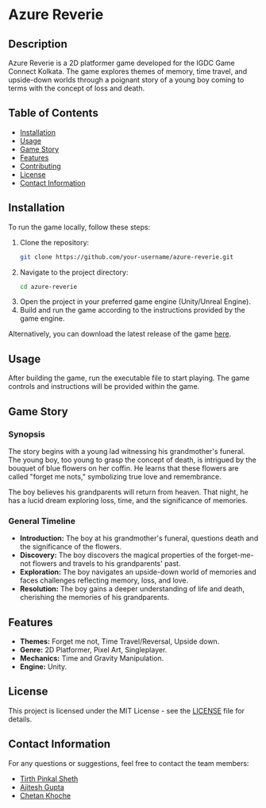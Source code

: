 # Azure Reverie

## Description
Azure Reverie is a 2D platformer game developed for the IGDC Game Connect Kolkata. The game explores themes of memory, time travel, and upside-down worlds through a poignant story of a young boy coming to terms with the concept of loss and death.

## Table of Contents
- [Installation](#installation)
- [Usage](#usage)
- [Game Story](#game-story)
- [Features](#features)
- [Contributing](#contributing)
- [License](#license)
- [Contact Information](#contact-information)

## Installation
To run the game locally, follow these steps:
1. Clone the repository:
    ```bash
    git clone https://github.com/your-username/azure-reverie.git
    ```
2. Navigate to the project directory:
    ```bash
    cd azure-reverie
    ```
3. Open the project in your preferred game engine (Unity/Unreal Engine).
4. Build and run the game according to the instructions provided by the game engine.

Alternatively, you can download the latest release of the game [here](https://github.com/your-username/azure-reverie/releases/download/v1.0/azure-reverie.zip).

## Usage
After building the game, run the executable file to start playing. The game controls and instructions will be provided within the game.

## Game Story
### Synopsis
The story begins with a young lad witnessing his grandmother's funeral. The young boy, too young to grasp the concept of death, is intrigued by the bouquet of blue flowers on her coffin. He learns that these flowers are called "forget me nots," symbolizing true love and remembrance.

The boy believes his grandparents will return from heaven. That night, he has a lucid dream exploring loss, time, and the significance of memories.

### General Timeline
- **Introduction:** The boy at his grandmother's funeral, questions death and the significance of the flowers.
- **Discovery:** The boy discovers the magical properties of the forget-me-not flowers and travels to his grandparents' past.
- **Exploration:** The boy navigates an upside-down world of memories and faces challenges reflecting memory, loss, and love.
- **Resolution:** The boy gains a deeper understanding of life and death, cherishing the memories of his grandparents.

## Features
- **Themes:** Forget me not, Time Travel/Reversal, Upside down.
- **Genre:** 2D Platformer, Pixel Art, Singleplayer.
- **Mechanics:** Time and Gravity Manipulation.
- **Engine:** Unity.

## License
This project is licensed under the MIT License - see the [LICENSE](LICENSE) file for details.

## Contact Information
For any questions or suggestions, feel free to contact the team members:
- [Tirth Pinkal Sheth](https://github.com/TirthPinkalSheth)
- [Ajitesh Gupta](https://github.com/LastCypher)
- [Chetan Khoche](https://github.com/C-K-Devs)
